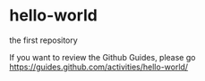 # hello-world
the first repository

If you want to review the Github Guides, please go https://guides.github.com/activities/hello-world/
